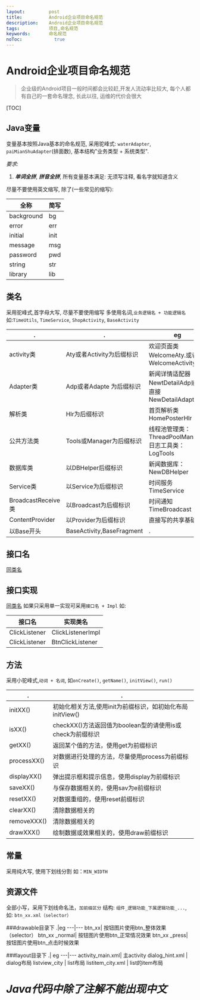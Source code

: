 ```yaml
---
layout:         post
title:          Android企业项目命名规范
description:    Android企业项目命名规范
tags:           项目,命名规范
keywords:       命名规范
noToc: 			  true
---
```


# Android企业项目命名规范
>企业级的Android项目一般时间都会比较赶,开发人流动率比较大, 每个人都有自己的一套命名理念, 长此以往, 运维的代价会很大

[TOC]

## Java变量
变量基本按照Java基本的命名规范, 采用驼峰式: `waterAdapter`, `paiMianShuAdapter`(排面数), 基本结构"业务类型 + 系统类型". 

*要求:*
1. ***单词全拼***, ***拼音全拼***, 所有变量基本满足: 无须写注释, 看名字就知道含义

尽量不要使用英文缩写, 除了(一些常见的缩写):

全称  |  简写
----- |-----
background | bg
error | err
initial| init
message|msg
password|pwd
string|str
library|lib

## 类名
采用驼峰式,首字母大写, 尽量不要使用缩写
多使用名词,`业务逻辑名 + 功能逻辑名`
如:`TimeUtils`, `TimeService`, `ShopActivity`, `BaseActivity`

 .|. | eg
  -----|------|-----
activity类|Aty或者Activity为后缀标识|欢迎页面类WelcomeAty.或者WelcomeActivity
Adapter类|Adp或者Adapte 为后缀标识| 新闻详情适配器NewtDetailAdp或则直接   NewDetailAdapter
解析类 | Hlr为后缀标识 | 首页解析类HomePosterHlr
公共方法类 |Tools或Manager为后缀标识| 线程池管理类：ThreadPoolManager日志工具类：LogTools
数据库类|以DBHelper后缀标识| 新闻数据库：NewDBHelper
Service类| 以Service为后缀标识| 时间服务TimeService
BroadcastReceive类| 以Broadcast为后缀标识| 时间通知TimeBroadcast
ContentProvider |以Provider为后缀标识|直接写的共享基础类
以Base开头|BaseActivity,BaseFragment|.

## 接口名
[同类名]()

## 接口实现
[同类名]()
如果只采用单一实现可采用`接口名 + Impl`
如:

接口名 |  实现类名
----|----
ClickListener| ClickListenerImpl
ClickListener| BtnClickListener

## 方法
采用小驼峰式,`动词 + 名词`, 如`onCreate()`, `getName()`, `initView()`, `run()`

 .| .
 -----|-----
initXX()|初始化相关方法,使用init为前缀标识，如初始化布局initView()
isXX()|checkXX()方法返回值为boolean型的请使用is或check为前缀标识
getXX()| 返回某个值的方法，使用get为前缀标识
processXX()|对数据进行处理的方法，尽量使用process为前缀标识
displayXX()| 弹出提示框和提示信息，使用display为前缀标识
saveXX()|与保存数据相关的，使用sav为e前缀标识
resetXX()|对数据重组的，使用reset前缀标识
clearXX()| 清除数据相关的
removeXXX() | 清除数据相关的
drawXXX()| 绘制数据或效果相关的，使用draw前缀标识

## 常量
采用纯大写, 使用下划线分割
如：`MIN_WIDTH`

## 资源文件
全部小写，采用下划线命名法，`加前缀区分`
结构: `组件_逻辑功能_下属逻辑功能_...`, 如: `btn_xx.xml（selector）`

###drawable目录下
 .|eg
---|---
btn_xx| 按钮图片使用btn_整体效果（selector）
btn_xx _normal| 按钮图片使用btn_正常情况效果
btn_xx _press| 按钮图片使用btn_点击时候效果 
 
###layout目录下
.| eg
---|---
activity_main.xml| 主activity
dialog_hint.xml | dialog布局
listview_city | list布局
listitem_city.xml | list的item布局


# ***Java代码中除了注解不能出现中文***

